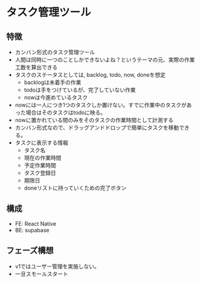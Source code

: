 # タスク管理ツール


## 特徴
- カンバン形式のタスク管理ツール
- 人間は同時に一つのことしかできないよね？というテーマの元、実際の作業工数を算出できる
- タスクのステータスとしては, backlog, todo, now, doneを想定
  - backlogは未着手の作業
  - todoは手をつけているが、完了していない作業
  - nowは今進めているタスク
- nowには一人につき1つのタスクしか置けない。すでに作業中のタスクがあった場合はそのタスクはtodoに映る。
- nowに置かれている間のみをそのタスクの作業時間として計測する
- カンバン形式なので、ドラッグアンドドロップで簡単にタスクを移動できる。
- タスクに表示する情報
  - タスク名
  - 現在の作業時間
  - 予定作業時間
  - タスク登録日
  - 期限日
  - doneリストに持っていくための完了ボタン

## 構成
- FE: React Native
- BE: supabase

## フェーズ構想
- v1ではユーザー管理を実施しない。
- 一旦スモールスタート